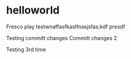 # helloworld
Fresco play
testwnaffasfkaslfnasjsfas;kdf presdf

Testing committ changes
Committ changes 2

Testing 3rd time
